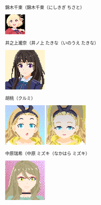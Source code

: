 錦木千束（錦木千束（にしきぎ ちさと）

![NishikigiChisato](NishikigiChisato.gif "NishikigiChisato")

井之上瀧奈（井ノ上 たきな（いのうえ たきな）

![InoueTakina](InoueTakina.gif "InoueTakina")

胡桃（クルミ）

![kurumi](kurumi.gif "kurumi")
![kurumi2](kurumi2.gif "kurumi2")

中原瑞希（中原 ミズキ（なかはら ミズキ）

![mizuki](mizuki.gif "mizuki")
